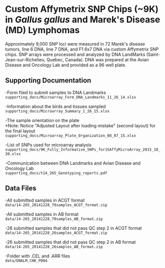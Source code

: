 # Custom Affymetrix SNP Chips (~9K) in *Gallus gallus* and Marek's Disease (MD) Lymphomas 

Approximately 9,000 SNP loci were measured in 72 Marek's disease tumors, line 6 DNA, line 7 DNA, and F1 6x7 DNA via custom Affymetrix SNP chips. SNP arrays were processed and analyzed by DNA LandMarks (Saint-Jean-sur-Richelieu, Quebec, Canada). DNA was prepared at the Avian Disease and Oncology Lab and provided as a 96 well plate.


## Supporting Documentation

-Form filed to submit samples to DNA Landmarks  
`supporting_docs/Microarray_Form_DNA_Landmarks_11_26_14.xlsx`

-Information about the birds and tissues sampled  
`supporting_docs/Microarray_Summary_1_26_15.xlsx`

-The sample orientation on the plate  
*Note: Notice "Adjusted Layout after loading mistake" (second layout) for the final layout  
`supporting_docs/Microarray_Plate_Organization_08_07_15.xlsx`

-List of SNPs used for microarray analysis  
`supporting_docs/9K_Fully_Informative_SNPs_for15AffyMicroArray_2015_10_30.xlsx`  

-Communication between DNA Landmarks and Avian Disease and Oncology Lab  
`supporting_docs/t14_265_Genotyping_reports.pdf`  

## Data Files

-All submitted samples in ACGT format  
`data/14-265_20141228_70samples_ACGT_format.zip`

-All submitted samples in AB format  
`data/14-265_20141228_70samples_AB_format.zip`

-26 submitted samples that did not pass QC step 2 in ACGT format  
`data/14-265_20141228_26samples_ACGT_format.zip`  

-26 submitted samples that did not pass QC step 2 in AB format  
`data/14-265_20141228_26samples_AB_format.zip`

-Folder with .CEL and .ARR files  
`data/DNALM_CHK_P004`
